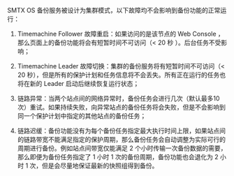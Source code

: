 <?xml version="1.0" encoding="UTF-8"?><?workdir /C:\Users\Admin\AppData\Local\Temp\temp20190708135425112?><?workdir-uri file:/C:/Users/Admin/AppData/Local/Temp/temp20190708135425112/?><?path2project ..\..\..\?><?path2project-uri ../../../?><?path2rootmap-uri ../../../?><topic xmlns:ditaarch="http://dita.oasis-open.org/architecture/2005/" xmlns:dita-ot="http://dita-ot.sourceforge.net/ns/201007/dita-ot" class="- topic/topic " ditaarch:DITAArchVersion="1.2" domains="(topic hi-d) (topic ut-d) (topic indexing-d) (topic hazard-d) (topic abbrev-d) (topic pr-d) (topic sw-d) (topic ui-d)" id="高可靠与高可用" xtrf="file:/D:/safehaven/content/concepts/backup-service-white-paper/高可靠与高可用.md" xtrc="topic:1;182:3"><title class="- topic/title " xtrf="file:/D:/safehaven/content/concepts/backup-service-white-paper/高可靠与高可用.md" xtrc="title:1;182:3">高可靠与高可用</title><body class="- topic/body " xtrf="file:/D:/safehaven/content/concepts/backup-service-white-paper/高可靠与高可用.md" xtrc="body:1;182:3"><p class="- topic/p " xtrf="file:/D:/safehaven/content/concepts/backup-service-white-paper/高可靠与高可用.md" xtrc="p:1;182:3">SMTX OS 备份服务被设计为集群模式，以下故障均不会影响到备份功能的正常运行：</p><ol class="- topic/ol " xtrf="file:/D:/safehaven/content/concepts/backup-service-white-paper/高可靠与高可用.md" xtrc="ol:1;182:3"><li class="- topic/li " xtrf="file:/D:/safehaven/content/concepts/backup-service-white-paper/高可靠与高可用.md" xtrc="li:1;182:3"><p class="- topic/p " xtrf="file:/D:/safehaven/content/concepts/backup-service-white-paper/高可靠与高可用.md" xtrc="p:2;182:3">Timemachine Follower 故障重启：如果访问的是该节点的 Web Console ，那么页面上的备份功能将会有短暂时间不可访问（&lt; 20 秒 ）。后台任务不受影响；</p></li><li class="- topic/li " xtrf="file:/D:/safehaven/content/concepts/backup-service-white-paper/高可靠与高可用.md" xtrc="li:2;182:3"><p class="- topic/p " xtrf="file:/D:/safehaven/content/concepts/backup-service-white-paper/高可靠与高可用.md" xtrc="p:3;182:3">Timemachine Leader 故障切换：集群的备份服务将有短暂时间不可访问（&lt; 20 秒），但是所有的保护计划和任务信息将不会丢失。所有正在运行的任务也将在新的 Leader 启动后继续恢复运行状态；</p></li><li class="- topic/li " xtrf="file:/D:/safehaven/content/concepts/backup-service-white-paper/高可靠与高可用.md" xtrc="li:3;182:3"><p class="- topic/p " xtrf="file:/D:/safehaven/content/concepts/backup-service-white-paper/高可靠与高可用.md" xtrc="p:4;182:3">链路异常：当两个站点间的网络异常时，备份任务会进行几次（默认最多10 次）重试。如果持续失败，向异常站点的备份任务将会失败，但是不会影响到同一个保护计划中指定的其他站点的备份任务；</p></li><li class="- topic/li " xtrf="file:/D:/safehaven/content/concepts/backup-service-white-paper/高可靠与高可用.md" xtrc="li:4;182:3"><p class="- topic/p " xtrf="file:/D:/safehaven/content/concepts/backup-service-white-paper/高可靠与高可用.md" xtrc="p:5;182:3">链路迟缓：备份功能没有为每个备份任务指定最大执行时间上限，如果站点间的链路带宽不能满足指定的保护周期，那么备份任务会自动调整为实际可行的周期进行备份。例如站点间带宽仅能满足 2 个小时传输一次备份数据的需要，那么即便为备份任务指定了 1 小时 1 次的备份周期，备份功能也会退化为 2 小时 1 次，但是会尽量地保证最新的快照组得到备份。</p></li></ol></body></topic>
